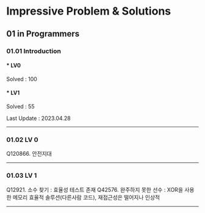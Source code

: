 # Impressive Problem & Solutions

## 01 in Programmers
### 01.01 Introduction
#### * LV0
 Solved : 100
#### * LV1
 Solved : 55

Last Update : 2023.04.28

---
### 01.02 LV 0 

Q120866. 안전지대

---
### 01.03 LV 1
Q12921. 소수 찾기 : 효율성 테스트 존재
Q42576. 완주하지 못한 선수 : XOR을 사용한 메모리 효율적 솔루션(다른사람 코드), 재접근성은 떨어지나 인상적

---
